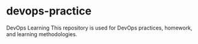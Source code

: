 # devops-practice
DevOps Learning
This repository is used for DevOps practices, homework, and learning methodologies.
